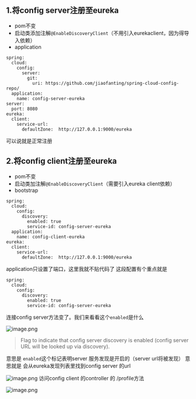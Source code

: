 ##  1.将config server注册至eureka
* pom不变
* 启动类添加注解`@EnableDiscoveryClient`（不用引入eurekaclient，因为得导入依赖）
*  application
```
spring:
  cloud:
    config:
      server:
        git:
          uri: https://github.com/jiaofanting/spring-cloud-config-repo/
  application:
    name: config-server-eureka
server:
  port: 8080
eureka:
  client:
    service-url:
      defaultZone:  http://127.0.0.1:9000/eureka
```
可以说就是正常注册
##  2.将config client注册至eureka
* pom不变
* 启动类加注解`@EnableDiscoveryClient`（需要引入eureka client依赖）
* bootstrap
```
spring:
  cloud:
    config:
      discovery:
        enabled: true
        service-id: config-server-eureka
  application:
    name: config-client-eureka
eureka:
  client:
    service-url:
      defaultZone:  http://127.0.0.1:9000/eureka
```
application只设置了端口，这里我就不贴代码了
这段配置有个重点就是
```
spring:
  cloud:
    config:
      discovery:
        enabled: true
        service-id: config-server-eureka
```
连接config server方法变了。我们来看看这个`enabled`是什么

![image.png](http://upload-images.jianshu.io/upload_images/5786888-3d004dc4c3f77922.png?imageMogr2/auto-orient/strip%7CimageView2/2/w/1240)

>Flag to indicate that config server discovery is enabled (config server URL will be looked up via discovery).

意思是 `enabled`这个标记表明server 服务发现是开启的（server url将被发现）
意思就是 会从eureka发现列表里找到config server 的url

![image.png](http://upload-images.jianshu.io/upload_images/5786888-908de444343edd5d.png?imageMogr2/auto-orient/strip%7CimageView2/2/w/1240)
访问config client 的controller 的 /profile方法

![image.png](http://upload-images.jianshu.io/upload_images/5786888-7057da0f7a07bc71.png?imageMogr2/auto-orient/strip%7CimageView2/2/w/1240)

